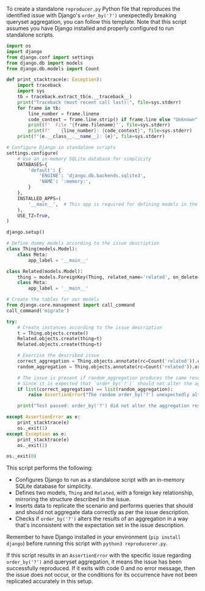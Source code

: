 To create a standalone `reproducer.py` Python file that reproduces the identified issue with Django's `order_by('?')` unexpectedly breaking queryset aggregation, you can follow this template. Note that this script assumes you have Django installed and properly configured to run standalone scripts.

```python
import os
import django
from django.conf import settings
from django.db import models
from django.db.models import Count

def print_stacktrace(e: Exception):
    import traceback
    import sys
    tb = traceback.extract_tb(e.__traceback__)
    print("Traceback (most recent call last):", file=sys.stderr)
    for frame in tb:
        line_number = frame.lineno
        code_context = frame.line.strip() if frame.line else "Unknown"
        print(f'  File "{frame.filename}"', file=sys.stderr)
        print(f"    {line_number}: {code_context}", file=sys.stderr)
    print(f"{e.__class__.__name__}: {e}", file=sys.stderr)

# Configure Django in standalone scripts
settings.configure(
    # Use an in-memory SQLite database for simplicity
    DATABASES={
        'default': {
            'ENGINE': 'django.db.backends.sqlite3',
            'NAME': ':memory:',
        }
    },
    INSTALLED_APPS=(
        '__main__',  # This app is required for defining models in the standalone script.
    ),
    USE_TZ=True,
)

django.setup()

# Define dummy models according to the issue description
class Thing(models.Model):
    class Meta:
        app_label = '__main__'

class Related(models.Model):
    thing = models.ForeignKey(Thing, related_name='related', on_delete=models.CASCADE)
    class Meta:
        app_label = '__main__'

# Create the tables for our models
from django.core.management import call_command
call_command('migrate')

try:
    # Create instances according to the issue description
    t = Thing.objects.create()
    Related.objects.create(thing=t)
    Related.objects.create(thing=t)

    # Exercise the described issue
    correct_aggregation = Thing.objects.annotate(rc=Count('related')).order_by('rc').values('id', 'rc')
    random_aggregation = Thing.objects.annotate(rc=Count('related')).order_by('?').values('id', 'rc')

    # The issue is present if random_aggregation produces the same result as correct_aggregation
    # Since it is expected that `order_by('?')` should not alter the aggregated results in this manner
    if list(correct_aggregation) == list(random_aggregation):
        raise AssertionError("The random order_by('?') unexpectedly altered the aggregation results.")

    print("Test passed: order_by('?') did not alter the aggregation results unexpectedly.")

except AssertionError as e:
    print_stacktrace(e)
    os._exit(1)
except Exception as e:
    print_stacktrace(e)
    os._exit(1)

os._exit(0)
```

This script performs the following:
- Configures Django to run as a standalone script with an in-memory SQLite database for simplicity.
- Defines two models, `Thing` and `Related`, with a foreign key relationship, mirroring the structure described in the issue.
- Inserts data to replicate the scenario and performs queries that should and should not aggregate data correctly as per the issue description.
- Checks if `order_by('?')` alters the results of an aggregation in a way that's inconsistent with the expectation set in the issue description.

Remember to have Django installed in your environment (`pip install django`) before running this script with `python3 reproducerer.py`. 

If this script results in an `AssertionError` with the specific issue regarding `order_by('?')` and queryset aggregation, it means the issue has been successfully reproduced. If it exits with code 0 and no error message, then the issue does not occur, or the conditions for its occurrence have not been replicated accurately in this setup.
